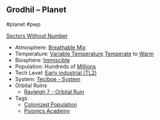 ## Grodhil &ndash; Planet

#planet #pwp 

[Sectors Without Number](https://sectorswithoutnumber.com/sector/bfDcBzTtgpeyLUfwzjio/planet/PVwZrUKqnitWj86PbeMm)

- Atmosphere: [Breathable Mix](STARS%20WITHOUT%20NUMBER,%20FREE%20EDITION%20-%20obsidian.md#^atmosphere-breathable-mix)
- Temperature: [Variable Temperature](STARS%20WITHOUT%20NUMBER,%20FREE%20EDITION%20-%20obsidian.md#^climate-variable) [Temperate](STARS%20WITHOUT%20NUMBER,%20FREE%20EDITION%20-%20obsidian.md#^climate-temperate) to [Warm](STARS%20WITHOUT%20NUMBER,%20FREE%20EDITION%20-%20obsidian.md#^climate-warm)
- Biosphere: [Immiscible](STARS%20WITHOUT%20NUMBER,%20FREE%20EDITION%20-%20obsidian.md#^biosphere-immiscible)
- Population: Hundreds of [Millions](STARS%20WITHOUT%20NUMBER,%20FREE%20EDITION%20-%20obsidian.md#^population-size-millions)
- Tech Level: [Early industrial (TL2)](STARS%20WITHOUT%20NUMBER,%20FREE%20EDITION%20-%20obsidian.md#^planetary-tech-level-2)
- System: [Teciboe - System](Teciboe%20-%20System.md)
- Orbital Ruins
   - [Rayleigh 7 - Orbital Ruin](Rayleigh%207%20-%20Orbital%20Ruin.md)
- Tags
   - [Colonized Population](STARS%20WITHOUT%20NUMBER,%20FREE%20EDITION%20-%20obsidian.md#Colonized%20Population)
   - [Psionics Academy](STARS%20WITHOUT%20NUMBER,%20FREE%20EDITION%20-%20obsidian.md#Psionics%20Academy)

